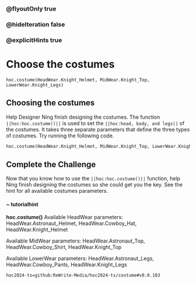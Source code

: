 ### @flyoutOnly true
### @hideIteration false
### @explicitHints true

# Choose the costumes

```python-template
hoc.costume(HeadWear.Knight_Helmet, MidWear.Knight_Top, LowerWear.Knight_Legs)
```

## Choosing the costumes
Help Designer Ning finish designing the costumes. The function ``||hoc:hoc.costume()||`` is used to set the ``||hoc:head, body, and legs||`` of the costumes. It takes three separate parameters that define the three types of costumes. Try running the following code. 

```python
hoc.costume(HeadWear.Knight_Helmet, MidWear.Knight_Top, LowerWear.Knight_Legs)
```

## Complete the Challenge 
Now that you know how to use the ``||hoc:hoc.costume()||`` function, help Ning finish designing the costumes so she could get you the key. See the hint for all available costumes parameters.

#### ~ tutorialhint
**hoc.costume()**
Available HeadWear parameters:
HeadWear.Astronaut_Helmet, HeadWear.Cowboy_Hat, HeadWear.Knight_Helmet

Available MidWear parameters:
HeadWear.Astronaut_Top, HeadWear.Cowboy_Shirt, HeadWear.Knight_Top

Available LowerWear parameters:
HeadWear.Astronaut_Legs, HeadWear.Cowboy_Pants, HeadWear.Knight_Legs




```package
hoc2024-ts=github:ReWrite-Media/hoc2024-ts/costume#v0.0.103
```